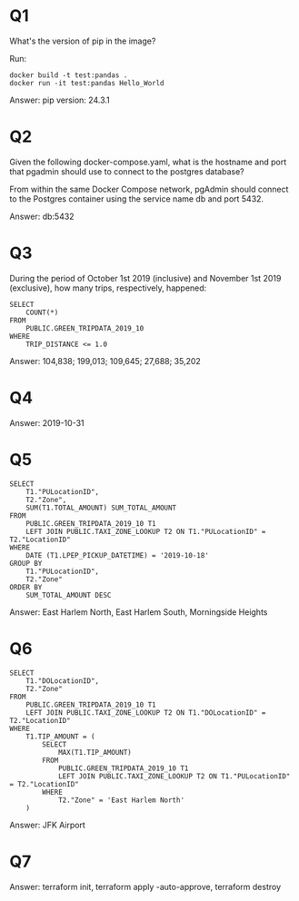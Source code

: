 # Q1

What's the version of pip in the image?

Run:
```
docker build -t test:pandas .
docker run -it test:pandas Hello_World
```

Answer: pip version: 24.3.1

# Q2

Given the following docker-compose.yaml, what is the hostname and port that pgadmin should use to connect to the postgres database?

From within the same Docker Compose network, pgAdmin should connect to the Postgres container using the service name db and port 5432.

Answer: db:5432

# Q3

During the period of October 1st 2019 (inclusive) and November 1st 2019 (exclusive), how many trips, respectively, happened:

```
SELECT
	COUNT(*)
FROM
	PUBLIC.GREEN_TRIPDATA_2019_10
WHERE
	TRIP_DISTANCE <= 1.0
```

Answer: 104,838; 199,013; 109,645; 27,688; 35,202

# Q4

Answer: 2019-10-31

# Q5

```
SELECT
	T1."PULocationID",
	T2."Zone",
	SUM(T1.TOTAL_AMOUNT) SUM_TOTAL_AMOUNT
FROM
	PUBLIC.GREEN_TRIPDATA_2019_10 T1
	LEFT JOIN PUBLIC.TAXI_ZONE_LOOKUP T2 ON T1."PULocationID" = T2."LocationID"
WHERE
	DATE (T1.LPEP_PICKUP_DATETIME) = '2019-10-18'
GROUP BY
	T1."PULocationID",
	T2."Zone"
ORDER BY
	SUM_TOTAL_AMOUNT DESC
```

Answer: East Harlem North, East Harlem South, Morningside Heights

# Q6

```
SELECT
	T1."DOLocationID",
	T2."Zone"
FROM
	PUBLIC.GREEN_TRIPDATA_2019_10 T1
	LEFT JOIN PUBLIC.TAXI_ZONE_LOOKUP T2 ON T1."DOLocationID" = T2."LocationID"
WHERE
	T1.TIP_AMOUNT = (
		SELECT
			MAX(T1.TIP_AMOUNT)
		FROM
			PUBLIC.GREEN_TRIPDATA_2019_10 T1
			LEFT JOIN PUBLIC.TAXI_ZONE_LOOKUP T2 ON T1."PULocationID" = T2."LocationID"
		WHERE
			T2."Zone" = 'East Harlem North'
	)
```

Answer: JFK Airport

# Q7

Answer: terraform init, terraform apply -auto-approve, terraform destroy
